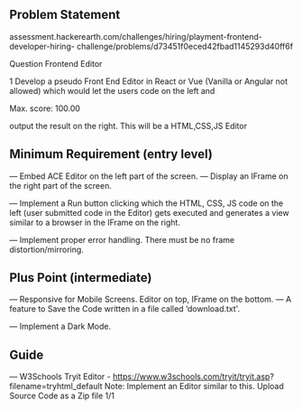 ## Problem Statement

assessment.hackerearth.com/challenges/hiring/playment-frontend-developer-hiring- challenge/problems/d73451f0eced42fbad1145293d40ff6f

Question Frontend Editor

1 Develop a pseudo Front End Editor in React or Vue (Vanilla or Angular not allowed) which would let the users code on the left and

Max. score: 100.00

output the result on the right. This will be a HTML,CSS,JS Editor

## Minimum Requirement (entry level)

— Embed ACE Editor on the left part of the screen. — Display an IFrame on the right part of the screen.

— Implement a Run button clicking which the HTML, CSS, JS code on the left (user submitted code in the Editor) gets executed and generates a view similar to a browser in the IFrame on the right.

— Implement proper error handling. There must be no frame distortion/mirroring.

## Plus Point (intermediate)

— Responsive for Mobile Screens. Editor on top, IFrame on the bottom. — A feature to Save the Code written in a file called ‘download.txt'.

— Implement a Dark Mode.

## Guide

— W3Schools Tryit Editor - https://www.w3schools.com/tryit/tryit.asp? filename=tryhtml_default
Note: Implement an Editor similar to this. Upload Source Code as a Zip file
1/1
